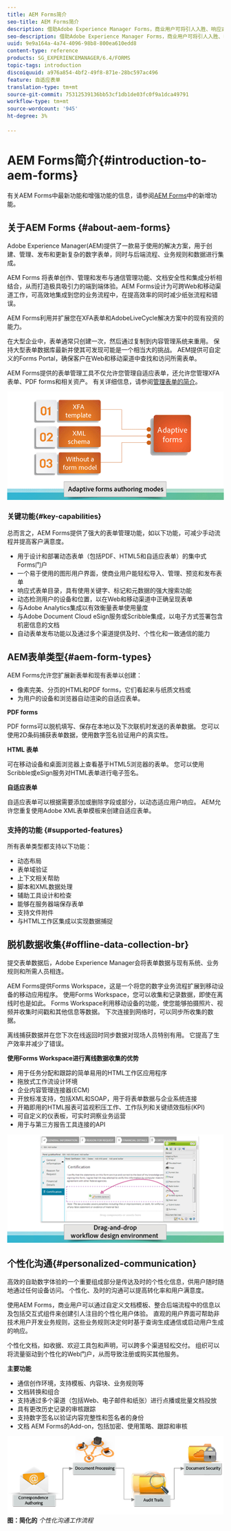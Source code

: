 ```yaml
---
title: AEM Forms简介
seo-title: AEM Forms简介
description: 借助Adobe Experience Manager Forms，商业用户可将引人入胜、响应式和自适应表单集成到网站和移动站点中，从而简化数字注册流程并增加客户转化率。
seo-description: 借助Adobe Experience Manager Forms，商业用户可将引人入胜、响应式和自适应表单集成到网站和移动站点中，从而简化数字注册流程并增加客户转化率。
uuid: 9e9a164a-4a74-4096-98b8-800ea610edd8
content-type: reference
products: SG_EXPERIENCEMANAGER/6.4/FORMS
topic-tags: introduction
discoiquuid: a976a854-4bf2-49f8-871e-28bc597ac496
feature: 自适应表单
translation-type: tm+mt
source-git-commit: 75312539136bb53cf1db1de03fc0f9a1dca49791
workflow-type: tm+mt
source-wordcount: '945'
ht-degree: 3%

---
```



# AEM Forms简介{#introduction-to-aem-forms}

有关AEM Forms中最新功能和增强功能的信息，请参阅[AEM Forms](/help/forms/using/whats-new.md)中的新增功能。

## 关于AEM Forms {#about-aem-forms}

Adobe Experience Manager(AEM)提供了一款易于使用的解决方案，用于创建、管理、发布和更新复杂的数字表单，同时与后端流程、业务规则和数据进行集成。

AEM Forms 将表单创作、管理和发布与通信管理功能、文档安全性和集成分析相结合，从而打造极具吸引力的端到端体验。AEM Forms设计为可跨Web和移动渠道工作，可高效地集成到您的业务流程中，在提高效率的同时减少纸张流程和错误。

AEM Forms利用并扩展您在XFA表单和AdobeLiveCycle解决方案中的现有投资的能力。

在大型企业中，表单通常只创建一次，然后通过复制到内容管理系统来重用。 保持大型表单数据库最新并使其可发现可能是一个相当大的挑战。 AEM提供可自定义的Forms Portal，确保客户在Web和移动渠道中查找和访问所需表单。

AEM Forms提供的表单管理工具不仅允许您管理自适应表单，还允许您管理XFA表单、PDF forms和相关资产。 有关详细信息，请参阅[管理表单的简介](/help/forms/using/introduction-managing-forms.md)。

![](do-not-localize/4th-draft.gif)

### 关键功能{#key-capabilities}

总而言之，AEM Forms提供了强大的表单管理功能，如以下功能，可减少手动流程并提高客户满意度。

* 用于设计和部署动态表单（包括PDF、HTML5和自适应表单）的集中式Forms门户
* 一个易于使用的图形用户界面，使商业用户能轻松导入、管理、预览和发布表单
* 响应式表单目录，具有使用关键字、标记和元数据的强大搜索功能
* 动态检测用户的设备和位置，以在Web和移动渠道中正确呈现表单
* 与Adobe Analytics集成以有效衡量表单使用量度
* 与Adobe Document Cloud eSign服务或Scribble集成，以电子方式签署包含机密信息的文档
* 自动表单发布功能以及通过多个渠道提供及时、个性化和一致通信的能力

## AEM表单类型{#aem-form-types}

AEM Forms允许您扩展新表单和现有表单以创建：

* 像素完美、分页的HTML和PDF forms，它们看起来与纸质文档或
* 为用户的设备和浏览器自动渲染的自适应表单。

**PDF forms**

PDF forms可以脱机填写、保存在本地以及下次联机时发送的表单数据。 您可以使用2D条码捕获表单数据，使用数字签名验证用户的真实性。

**HTML 表单**

可在移动设备和桌面浏览器上查看基于HTML5浏览器的表单。 您可以使用Scribble或eSign服务对HTML表单进行电子签名。

**自适应表单**

自适应表单可以根据需要添加或删除字段或部分，以动态适应用户响应。 AEM允许您重复使用Adobe XML表单模板来创建自适应表单。

### 支持的功能 {#supported-features}

所有表单类型都支持以下功能：

* 动态布局
* 表单域验证
* 上下文相关帮助
* 脚本和XML数据处理
* 辅助工具设计和检查
* 能够在服务器端保存表单
* 支持文件附件
* 与HTML工作区集成以实现数据捕捉

## 脱机数据收集{#offline-data-collection-br}

提交表单数据后，Adobe Experience Manager会将表单数据与现有系统、业务规则和所需人员相连。

AEM Forms提供Forms Workspace，这是一个将您的数字业务流程扩展到移动设备的移动应用程序。 使用Forms Workspace，您可以收集和记录数据，即使在离线时也是如此。 Forms Workspace利用移动设备的功能，使您能够拍摄照片、视频并收集时间戳和其他信息等数据。 下次连接到网络时，可以同步所收集的数据。

离线捕获数据并在您下次在线返回时同步数据对现场人员特别有用。 它提高了生产效率并减少了错误。

**使用Forms Workspace进行离线数据收集的优势**

* 用于任务分配和跟踪的简单易用的HTML工作区应用程序
* 拖放式工作流设计环境
* 企业内容管理连接器(ECM)
* 开放标准支持，包括XML和SOAP，用于将表单数据与企业系统连接
* 开箱即用的HTML报表可监视积压工作、工作队列和关键绩效指标(KPI)
* 可自定义的仪表板，可实时洞察业务运营
* 用于与第三方报告工具连接的API

![](do-not-localize/3rd-draft.gif)

## 个性化沟通{#personalized-communication}

高效的自助数字体验的一个重要组成部分是传达及时的个性化信息，供用户随时随地通过任何设备访问。 个性化、及时的沟通可以提高转化率和用户满意度。

使用AEM Forms，商业用户可以通过自定义文档模板、整合后端流程中的信息以及包括交互式组件来创建引人注目的个性化用户体验。 直观的用户界面可帮助非技术用户开发业务规则，这些业务规则决定何时基于查询生成通信或启动用户生成的响应。

个性化文档，如收据、欢迎工具包和声明，可以跨多个渠道轻松交付。 组织可以将流量驱动到个性化的Web门户，从而导致注册或购买其他服务。

**主要功能**

* 通信创作环境，支持模板、内容块、业务规则等
* 文档转换和组合
* 支持通过多个渠道（包括Web、电子邮件和纸张）进行点播或批量文档投放
* 具有更改历史记录的审核跟踪
* 支持数字签名以验证内容完整性和签名者的身份
* 文档 AEM Forms的Add-on，包括加密、使用策略、跟踪和审核

![](do-not-localize/layout-02.png)
**图：简化的** *个性化沟通工作流程*

